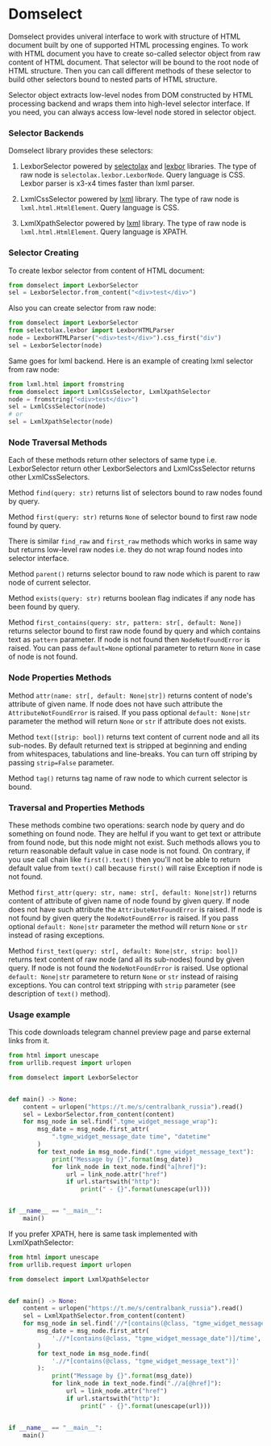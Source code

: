 # Domselect

Domselect provides univeral interface to work with structure of HTML document built by one of supported HTML
processing engines. To work with HTML document you have to create so-called selector object from raw content of HTML document.
That selector will be bound to the root node of HTML structure. Then you can call different methods of these selector
to build other selectors bound to nested parts of HTML structure.

Selector object extracts low-level nodes from DOM constructed by HTML processing backend and wraps them
into high-level selector interface. If you need, you can always access low-level node stored in selector object.

### Selector Backends

Domselect library provides these selectors:

1. LexborSelector powered by [selectolax](https://github.com/rushter/selectolax)
    and [lexbor](https://github.com/lexbor/lexbor) libraries. The type of raw node is `selectolax.lexbor.LexborNode`.
    Query language is CSS. Lexbor parser is x3-x4 times faster than lxml parser.

2. LxmlCssSelector powered by [lxml](https://github.com/lxml/lxml) library. The type of raw node is `lxml.html.HtmlElement`.
    Query language is CSS.

2. LxmlXpathSelector powered by [lxml](https://github.com/lxml/lxml) library. The type of raw node is `lxml.html.HtmlElement`.
    Query language is XPATH.

### Selector Creating

To create lexbor selector from content of HTML document:

```python
from domselect import LexborSelector
sel = LexborSelector.from_content("<div>test</div>")
```

Also you can create selector from raw node:

```python
from domselect import LexborSelector
from selectolax.lexbor import LexborHTMLParser
node = LexborHTMLParser("<div>test</div>").css_first("div")
sel = LexborSelector(node)
```

Same goes for lxml backend. Here is an example of creating lxml selector from raw node:

```python
from lxml.html import fromstring
from domselect import LxmlCssSelector, LxmlXpathSelector
node = fromstring("<div>test</div>")
sel = LxmlCssSelector(node)
# or
sel = LxmlXpathSelector(node)
```

### Node Traversal Methods

Each of these methods return other selectors of same type i.e. LexborSelector return
other LexborSelectors and LxmlCssSelector returns other LxmlCssSelectors.

Method `find(query: str)` returns list of selectors bound to raw nodes found by query.

Method `first(query: str)` returns `None` of selector bound to first raw node found by query.

There is similar `find_raw` and `first_raw` methods which works in same way but returns low-level raw nodes
i.e. they do not wrap found nodes into selector interface.

Method `parent()` returns selector bound to raw node which is parent to raw node of current selector.

Method `exists(query: str)` returns boolean flag indicates if any node has been found by query.

Method `first_contains(query: str, pattern: str[, default: None])` returns selector bound to first raw node
found by query and which contains text as `pattern` parameter. If node is not found then
`NodeNotFoundError` is raised. You can pass `default=None` optional parameter to return `None` in case
of node is not found.


### Node Properties Methods

Method `attr(name: str[, default: None|str])` returns content of node's attribute of given name.
If node does not have such attribute the `AttributeNotFoundError` is raised. If you pass optional
`default: None|str` parameter the method will return `None` or `str` if attribute does not exists.

Method `text([strip: bool])` returns text content of current node and all its sub-nodes. By default
returned text is stripped at beginning and ending from whitespaces, tabulations and line-breaks. You
can turn off striping by passing `strip=False` parameter.

Method `tag()` returns tag name of raw node to which current selector is bound.

### Traversal and Properties Methods

These methods combine two operations: search node by query and do something on found node. They are helful
if you want to get text or attribute from found node, but this node might not exist. Such methods allows you
to return reasonable default value in case node is not found. On contrary, if you use call chain like `first().text()`
then you'll not be able to return default value from `text()` call because `first()` will raise Exception if
node is not found.

Method `first_attr(query: str, name: str[, default: None|str])` returns content of attribute of given name of node
found by given query.  If node does not have such attribute the `AttributeNotFoundError` is raised.
If node is not found by given query the `NodeNotFoundError` is raised. If you pass optional
`default: None|str` parameter the method will return `None` or `str` instead of rasing exceptions.

Method `first_text(query: str[, default: None|str, strip: bool])` returns text content of raw node (and all its
sub-nodes) found by given query. If node is not found the `NodeNotFoundError` is raised. Use optional `default: None|str`
parametere to return `None` or `str` instead of raising exceptions. You can control text stripping with `strip`
parameter (see description of `text()` method).

### Usage example

This code downloads telegram channel preview page and parse external links from it.

```python
from html import unescape
from urllib.request import urlopen

from domselect import LexborSelector


def main() -> None:
    content = urlopen("https://t.me/s/centralbank_russia").read()
    sel = LexborSelector.from_content(content)
    for msg_node in sel.find(".tgme_widget_message_wrap"):
        msg_date = msg_node.first_attr(
            ".tgme_widget_message_date time", "datetime"
        )
        for text_node in msg_node.find(".tgme_widget_message_text"):
            print("Message by {}".format(msg_date))
            for link_node in text_node.find("a[href]"):
                url = link_node.attr("href")
                if url.startswith("http"):
                    print(" - {}".format(unescape(url)))


if __name__ == "__main__":
    main()
```

If you prefer XPATH, here is same task implemented with LxmlXpathSelector:

```python
from html import unescape
from urllib.request import urlopen

from domselect import LxmlXpathSelector


def main() -> None:
    content = urlopen("https://t.me/s/centralbank_russia").read()
    sel = LxmlXpathSelector.from_content(content)
    for msg_node in sel.find('//*[contains(@class, "tgme_widget_message_wrap")]'):
        msg_date = msg_node.first_attr(
            './/*[contains(@class, "tgme_widget_message_date")]/time', "datetime"
        )
        for text_node in msg_node.find(
            './/*[contains(@class, "tgme_widget_message_text")]'
        ):
            print("Message by {}".format(msg_date))
            for link_node in text_node.find(".//a[@href]"):
                url = link_node.attr("href")
                if url.startswith("http"):
                    print(" - {}".format(unescape(url)))


if __name__ == "__main__":
    main()
```
